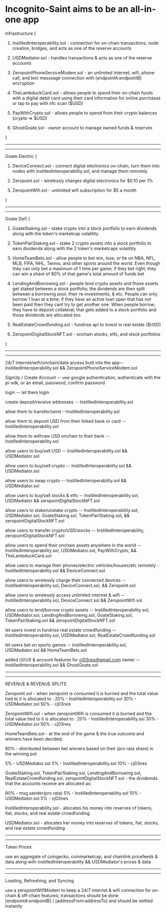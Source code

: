 # Incognito-Saint aims to be an all-in-one app

Infrastructure {

1. InstilledInteroperability.sol - connection for on-chain transactions, node creation, bridges, and acts as one of the reserve accounts

2. USDMediator.sol - handles transactions & acts as one of the reserve accounts 

3. ZeropointPhoneServiceModem.sol - an unlimited internet, wifi, phone call, and text messsage connection with [endpointA:endpointB] encryption

4. TheLambduckCard.sol - allows people to spend their on-chain funds with a digital debit card using their card information for online purchases or tap to pay with nfc scan ($USD)

5. PayWithCrypto.sol - allows people to spend from their crypto balances (crypto => $USD)

6. GhostGoate.sol - owner account to manage owned funds & reserves

}
_________________
*****************





Goate Electric {

1. DeviceConnect.sol - connect digital electronics on-chain, turn them into nodes with instilledinteroperability.sol, and manage them remotely

2. Zeropoint.sol - wirelessly charges digital electronics for $0.10 per 1%

3. ZeropointWifi.sol - unlimited wifi subscription for $5 a month

}
_________________
*****************


Goate Defi {

1. GoateStaking.sol - stake crypto into a stock portfolio to earn dividends along with the token's marketcap volatility

2. TokenPairStaking.sol - stake 2 crypto assets into a stock portfolio to earn dividends along with the 2 token's marketcaps volatility

3. HomeTeamBets.sol - allow people to bet win, lose, or tie on NBA, NFL, MLB, FIFA, NHL, Tennis, and other sports around the world. Even though they can only bet a maximum of 1 time per game; if they bet right; they can win a share of 80% of that game's total amount of funds bet

4. LendingAndBorrowing.sol - people lend crypto assets and those assets get staked between a stock portfolio; the dividends are then split between a borrowing pool, their re-investments, & etc. People can only borrow 1 loan at a time; if they have an active loan open that has not been paid then they cant try to get another one. When people borrow; they have to deposit collateral; that gets added to a stock portfolio and those dividends are allocated too.

5. RealEstateCrowdfunding.sol - fundrise api to invest in real estate ($USD)

6. ZeropointDigitalStockNFT.sol - onchain stocks, etfs, and stock portfolios

}
_________________
*****************

24/7 internet/wifi/onchain/data access built into the app-- InstilledInteroperability.sol && ZeropointPhoneServiceModem.sol

SignUp / Create Account -- use google authentication, authenticate with the pi-sdk, or an email, password, confirm password

login -- let them login

create deposit/receive addresses -- InstilledInteroperability.sol


allow them to transfer/send --InstilledInteroperability.sol

allow them to deposit USD from their linked bank or card -- InstilledInteroperability.sol

allow them to withraw USD onchain to their bank -- InstilledInteroperability.sol

allow users to buy/sell USD -- InstilledInteroperability.sol && USDMediator.sol

allow users to buy/sell crypto -- InstilledInteroperability.sol && USDMediator.sol

allow users to swap crypto -- InstilledInteroperability.sol && USDMediator.sol

allow users to buy/sell stocks & etfs --
InstilledInteroperability.sol, USDMediator && zeropointDigitalStockNFT.sol

allow users to stake/unstake crypto -- InstilledInteroperability.sol, USDMediator.sol, GoateStaking.sol, TokenPairStaking.sol, && zeropointDigitalStockNFT.sol

allow users to transfer crypto/USD/stocks -- InstilledInteroperability, zeropointDigitalStockNFT.sol

allow users to spend their onchain assets anywhere in the world -- InstilledInteroperability.sol, USDMediator.sol, PayWithCrypto, && TheLambduckCard.sol


allow users to  manage their phones/electric vehicles/houses/etc remotely - InstilledInteroperability.sol && DeviceConnect.sol

allow users to wirelessly charge their connected devices -- InstilledInteroperability.sol, DeviceConnect.sol, && Zeropoint.sol

allow users to wirelessly access unlimited internet & wifi -- InstilledInteroperability.sol, DeviceConnect.sol && ZeropointWifi.sol

allow users to lend/borrow crypto assets -- InstilledInteroperability.sol, USDMediator.sol, LendingAndBorrowing.sol, GoateStaking.sol, TokenPairStaking.sol && zeropointDigitalStockNFT.sol

let users invest in fundrise real estate crowdfunding -- InstilledInteroperability.sol, USDMediator.sol, RealEstateCrowdfunding.sol

let users bet on sports games -- InstilledInteroperability.sol, USDMediator.sol && HomeTeamBets.sol

added UI/UX & account features for cj03nes@gmail.com owner -- InstilledInteroperability.sol && GhostGoate.sol
_________________
*****************

REVENUE  & REVENUE SPLITS


Zeropoint.sol - when zeropoint is consumed it is burned and the total value tied to it is allocated to : 
20% - InstilledInteroperability.sol
30% - USDMediator.sol
50% - cj03nes

ZeropointWifi.sol - when zeropointWifi is consumed it is burned and the total value tied to it is allocated to : 
20% - InstilledInteroperability.sol
30% - USDMediator.sol
50% - cj03nes

HomeTeamBets.sol - at the end of the game & the true outcome and winners have been decided; 

80% - distributed between bet winners based on their (pro rata share) in the winning pot

5% - USDMediator.sol
5% - InstilledInteroperability.sol
10% - cj03nes

GoateStaking.sol, TokenPairStaking.sol, LendingAndBorrowing.sol, RealEstateCrowdfunding.sol, zeropointDigitalStockNFT.sol - the dividemds that the accounts receive are allocated as: 

80% - msg.sender(pro rata) 
5% - InstilledInteroperability.sol
10% - USDMediator.sol
5% - cj03nes

InstilledInteroperability.sol - allocates his money into reserves of tokens, fiat, stocks, and real estate crowdfunding

USDMediator.sol - allocates her money into reserves of tokens, fiat, stocks, and real estate crowdfunding
_________________
*****************

Token Prices

use an aggregate of coingecko, coinmarketcap, and chainlink pricefeeds & data along with instilledInteroperability && USDMediator's prices & data
__________________
*******************

Loading, Refreshing, and Syncing

use a zeropointWifiModem to keep a 24/7 internet & wifi connection for on-chain & off-chain features; transactions should be done [endpointA:endpointB] / [addressFrom:addressTo] and should be settled instantly
